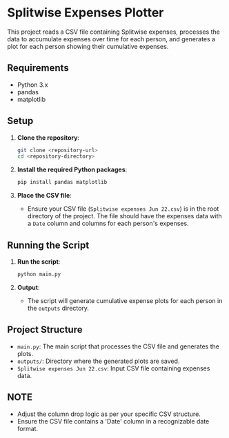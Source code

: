 # Splitwise Expenses Plotter

This project reads a CSV file containing Splitwise expenses, processes the data to accumulate expenses over time for each person, and generates a plot for each person showing their cumulative expenses.

## Requirements

- Python 3.x
- pandas
- matplotlib

## Setup

1. **Clone the repository**:
    ```bash
    git clone <repository-url>
    cd <repository-directory>
    ```

2. **Install the required Python packages**:
    ```bash
    pip install pandas matplotlib
    ```

3. **Place the CSV file**:
    - Ensure your CSV file (`Splitwise expenses Jun 22.csv`) is in the root directory of the project. The file should have the expenses data with a `Date` column and columns for each person's expenses.

## Running the Script

1. **Run the script**:
    ```bash
    python main.py
    ```

2. **Output**:
    - The script will generate cumulative expense plots for each person in the `outputs` directory.

## Project Structure

- `main.py`: The main script that processes the CSV file and generates the plots.
- `outputs/`: Directory where the generated plots are saved.
- `Splitwise expenses Jun 22.csv`: Input CSV file containing expenses data.

## NOTE

- Adjust the column drop logic as per your specific CSV structure.
- Ensure the CSV file contains a 'Date' column in a recognizable date format.

